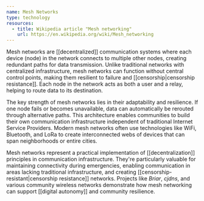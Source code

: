 ```yaml
---
name: Mesh Networks
type: technology
resources:
  - title: Wikipedia article "Mesh networking"
    url: https://en.wikipedia.org/wiki/Mesh_networking
---
```


Mesh networks are [[decentralized]] communication systems where each device (node) in the network connects to multiple other nodes, creating redundant paths for data transmission. Unlike traditional networks with centralized infrastructure, mesh networks can function without central control points, making them resilient to failure and [[censorship|censorship resistance]]. Each node in the network acts as both a user and a relay, helping to route data to its destination.

The key strength of mesh networks lies in their adaptability and resilience. If one node fails or becomes unavailable, data can automatically be rerouted through alternative paths. This architecture enables communities to build their own communication infrastructure independent of traditional Internet Service Providers. Modern mesh networks often use technologies like WiFi, Bluetooth, and LoRa to create interconnected webs of devices that can span neighborhoods or entire cities.

Mesh networks represent a practical implementation of [[decentralization]] principles in communication infrastructure. They're particularly valuable for maintaining connectivity during emergencies, enabling communication in areas lacking traditional infrastructure, and creating [[censorship-resistant|censorship resistance]] networks. Projects like *Briar*, *cjdns*, and various community wireless networks demonstrate how mesh networking can support [[digital autonomy]] and community resilience.